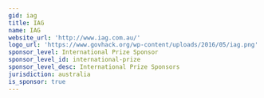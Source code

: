 ```yaml
---
gid: iag
title: IAG
name: IAG
website_url: 'http://www.iag.com.au/'
logo_url: 'https://www.govhack.org/wp-content/uploads/2016/05/iag.png'
sponsor_level: International Prize Sponsor
sponsor_level_id: international-prize
sponsor_level_desc: International Prize Sponsors
jurisdiction: australia
is_sponsor: true
---
```

